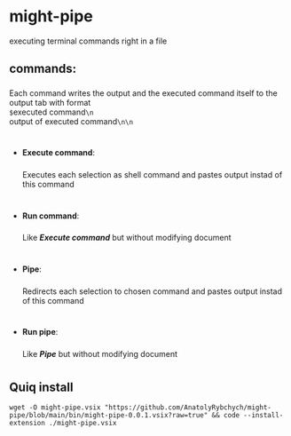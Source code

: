 # might-pipe
executing terminal commands right in a file

## commands:
###
Each command writes the output and the executed command itself to the output tab with format
<br/>
`$`executed command`\n`
<br/>
output of executed command`\n\n`
#

* **Execute command**:
    ###
    Executes each selection as shell command and pastes output instad of this command
    #
    
* **Run command**:
    ###
    Like **_Execute command_** but without modifying document
    #
* **Pipe**:
    ###
    Redirects each selection to chosen command and pastes output instad of this command
    #
* **Run pipe**:
    ###
    Like **_Pipe_** but without modifying document
    #

## Quiq install
```wget -O might-pipe.vsix "https://github.com/AnatolyRybchych/might-pipe/blob/main/bin/might-pipe-0.0.1.vsix?raw=true" && code --install-extension ./might-pipe.vsix```

